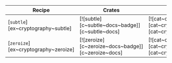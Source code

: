 | Recipe | Crates | Categories |
|--------|--------|------------|
| [`subtle`][ex~cryptography~subtle] | [![subtle][c~subtle~docs~badge]][c~subtle~docs] | [![cat~cryptography][cat~cryptography~badge]][cat~cryptography] |
| [`zeroize`][ex~cryptography~zeroize] | [![zeroize][c~zeroize~docs~badge]][c~zeroize~docs] | [![cat~cryptography][cat~cryptography~badge]][cat~cryptography] |
